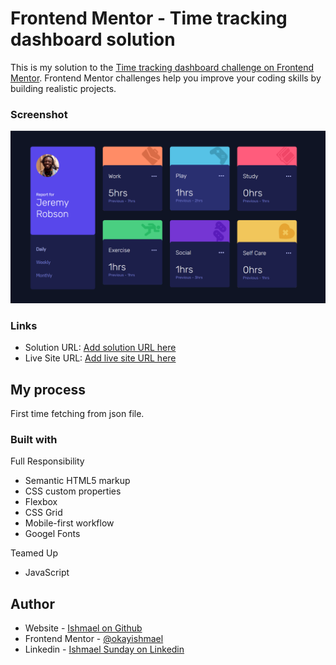 # Frontend Mentor - Time tracking dashboard solution

This is my solution to the [Time tracking dashboard challenge on Frontend Mentor](https://www.frontendmentor.io/challenges/time-tracking-dashboard-UIQ7167Jw). Frontend Mentor challenges help you improve your coding skills by building realistic projects.

### Screenshot

![](images/time-tracker-screenshot.png)

### Links

- Solution URL: [Add solution URL here](https://github.com/okayishmael/time-tracking-dashboard)
- Live Site URL: [Add live site URL here](https://okayishmael.github.io/time-tracking-dashboard/)

## My process

First time fetching from json file.

### Built with

Full Responsibility

- Semantic HTML5 markup
- CSS custom properties
- Flexbox
- CSS Grid
- Mobile-first workflow
- Googel Fonts

Teamed Up

- JavaScript

## Author

- Website - [Ishmael on Github](https://github.com/okayishmael)
- Frontend Mentor - [@okayishmael](https://www.frontendmentor.io/profile/okayishmael)
- Linkedin - [Ishmael Sunday on Linkedin](https://www.linkedin.com/in/ishmael-sunday)
